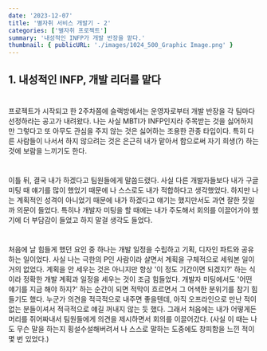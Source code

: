 ```yaml
---
date: '2023-12-07'
title: '별자취 서비스 개발기 - 2'
categories: ['별자취 프로젝트']
summary: '내성적인 INFP가 개발 반장을 맡다.'
thumbnail: { publicURL: './images/1024_500_Graphic Image.png' }
---
```


## 1. 내성적인 INFP, 개발 리더를 맡다

#

프로젝트가 시작되고 한 2주차쯤에 슬랙방에서는 운영자로부터 개발 반장을 각 팀마다 선정하라는 공고가 내려왔다. 나는 사실 MBTI가 INFP인지라 주목받는 것을 싫어하지만 그렇다고 또 아무도 관심을 주지 않는 것은 싫어하는 조용한 관종 타입이다. 특히 다른 사람들이 나서서 하지 않으려는 것은 은근히 내가 맡아서 함으로써 자기 희생(?) 하는 것에 보람을 느끼기도 한다.

#

이틀 뒤, 결국 내가 하겠다고 팀원들에게 말씀드렸다. 사실 다른 개발자들보다 내가 구글 미팅 때 얘기를 많이 했었기 때문에 나 스스로도 내가 적합하다고 생각했었다. 하지만 나는 계획적인 성격이 아니었기 때문에 내가 하겠다고 얘기는 했지만서도 과연 잘한 짓일까 의문이 들었다. 특히나 개발자 미팅을 할 때에는 내가 주도해서 회의를 이끌어가야 했기에 더 부담감이 들었고 하지 말걸 생각도 들었다.

#

처음에 날 힘들게 했던 요인 중 하나는 개발 일정을 수립하고 기획, 디자인 파트와 공유하는 일이었다. 사실 나는 극한의 P인 사람이라 살면서 계획을 구체적으로 세워본 일이 거의 없었다. 계획을 안 세우는 것은 아니지만 항상 '이 정도 기간이면 되겠지?' 하는 식이라 정확한 개발 계획과 일정을 세우는 것이 조금 힘들었다. 개발자 미팅에서도 '어떤 얘기를 지금 해야 하지?' 하는 순간이 되면 적막이 흐르면서 그 어색한 분위기를 참기 힘들기도 했다. 누군가 의견을 적극적으로 내주면 좋을텐데, 아직 오프라인으로 만난 적이 없는 분들이셔서 적극적으로 얘길 꺼내지 않는 듯 했다. 그래서 처음에는 내가 어떻게든 머리를 쥐어짜내서 팀원들에게 의견을 제시하면서 회의를 이끌어갔다. (사실 이 때는 나도 무슨 말을 하는지 횡설수설해버려서 나 스스로 말하는 도중에도 창피함을 느낀 적이 몇 번 있었다.)
